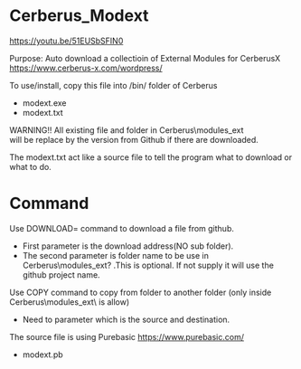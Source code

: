 # Cerberus_Modext

https://youtu.be/51EUSbSFIN0

Purpose: Auto download a collectioin of External Modules for CerberusX https://www.cerberus-x.com/wordpress/

To use/install, copy this file into /bin/ folder of Cerberus
- modext.exe
- modext.txt

WARNING!! All existing file and folder in Cerberus\modules_ext\
will be replace by the version from Github if there are downloaded.

The modext.txt act like a source file to tell the program what to download or what to do.
# Command
Use DOWNLOAD= command to download a file from github.
- First parameter is the download address(NO sub folder).
- The second parameter is folder name to be use in Cerberus\modules_ext\? .This is optional. If not supply it will use the github project name.

Use COPY command to copy from folder to another folder (only inside Cerberus\modules_ext\ is allow) </br>
- Need to parameter which is the source and destination.</br>

The source file is using Purebasic https://www.purebasic.com/
- modext.pb


